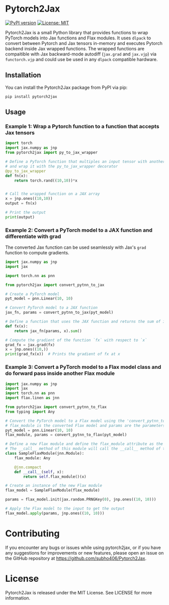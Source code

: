 # Pytorch2Jax

[![PyPI version](https://badge.fury.io/py/pytorch2jax.svg)](https://badge.fury.io/py/pytorch2jax)
[![License: MIT](https://img.shields.io/badge/License-MIT-yellow.svg)](https://opensource.org/licenses/MIT)

Pytorch2Jax is a small Python library that provides functions to wrap PyTorch models into Jax functions and Flax modules. It uses `dlpack` to convert between Pytorch and Jax tensors in-memory and executes Pytorch backend inside Jax wrapped functions. The wrapped functions are compaitible with Jax backward-mode autodiff (`jax.grad` and `jax.vjp`) via `functorch.vjp` and could use be used in any `dlpack` compatible hardware.

## Installation

You can install the Pytorch2Jax package from PyPI via pip:
```
pip install pytorch2jax
```

## Usage
### Example 1: Wrap a Pytorch function to a function that accepts Jax tensors

```python
import torch
import jax.numpy as jnp
from pytorch2jax import py_to_jax_wrapper

# Define a PyTorch function that multiples an input tensor with another tensor
# and wrap it with the py_to_jax_wrapper decorator
@py_to_jax_wrapper
def fn(x):
    return torch.rand((10,10))*x


# Call the wrapped function on a JAX array
x = jnp.ones((10,10))
output = fn(x)

# Print the output
print(output)

```

### Example 2: Convert a PyTorch model to a JAX function and differentiate with grad

The converted Jax function can be used seamlessly with Jax's `grad` function to compute gradients.
```python
import jax.numpy as jnp
import jax

import torch.nn as pnn

from pytorch2jax import convert_pytnn_to_jax

# Create a PyTorch model
pyt_model = pnn.Linear(10, 10)

# Convert PyTorch model to a JAX function
jax_fn, params = convert_pytnn_to_jax(pyt_model)

# Define a function that uses the JAX function and returns the sum of its output
def fx(x):
    return jax_fn(params, x).sum()

# Compute the gradient of the function `fx` with respect to `x`
grad_fx = jax.grad(fx)
x = jnp.ones((10,))
print(grad_fx(x))  # Prints the gradient of fx at x

```

### Example 3: Convert a PyTorch model to a Flax model class and do forward pass inside another Flax module

```python
import jax.numpy as jnp
import jax
import torch.nn as pnn
import flax.linen as jnn

from pytorch2jax import convert_pytnn_to_flax
from typing import Any

# Convert the PyTorch model to a Flax model using the 'convert_pytnn_to_flax' function
# flax_module is the converted Flax model and params are the parameters of the converted Flax model
pyt_model = pnn.Linear(10, 10)
flax_module, params = convert_pytnn_to_flax(pyt_model)

# Define a new Flax module and define the flax_module attribute as the converted Flax model
# The __call__ method of this module will call the __call__ method of the flax_module attribute
class SampleFlaxModule(jnn.Module):
    flax_module: Any

    @jnn.compact
    def __call__(self, x):
        return self.flax_module()(x)

# Create an instance of the new Flax module
flax_model = SampleFlaxModule(flax_module)

params = flax_model.init(jax.random.PRNGKey(0), jnp.ones((10, 10)))

# Apply the Flax model to the input to get the output
flax_model.apply(params, jnp.ones((10, 10)))
```

# Contributing

If you encounter any bugs or issues while using pytorch2jax, or if you have any suggestions for improvements or new features, please open an issue on the GitHub repository at https://github.com/subho406/Pytorch2Jax.

# License

Pytorch2Jax is released under the MIT License. See LICENSE for more information.
